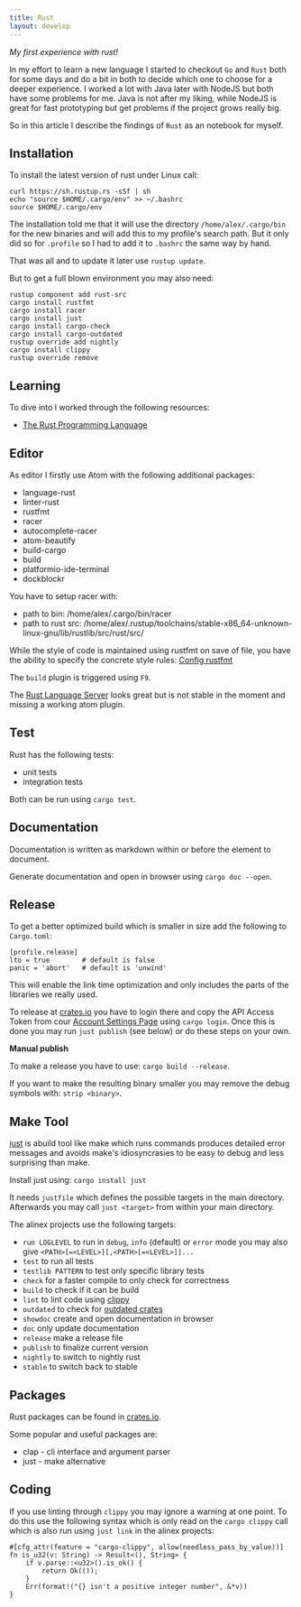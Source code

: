 ```yaml
---
title: Rust
layout: develop
---
```


_My first experience with rust!_

In my effort to learn a new language I started to checkout `Go` and `Rust` both for
some days and do a bit in both to decide which one to choose for a deeper experience.
I worked a lot with Java later with NodeJS but both have some problems
for me. Java is not after my liking, while NodeJS is great for fast prototyping but
get problems if the project grows really big.

So in this article I describe the findings of `Rust` as an notebook for myself.


Installation
--------------------------------------------
To install the latest version of rust under Linux call:

``` shell
curl https://sh.rustup.rs -sSf | sh
echo "source $HOME/.cargo/env" >> ~/.bashrc
source $HOME/.cargo/env
```

The installation told me that it will use the directory `/home/alex/.cargo/bin` for
the new binaries and will add this to my profile's search path.
But it only did so for `.profile` so I had to add it to `.bashrc` the same way by hand.

That was all and to update it later use `rustup update`.

But to get a full blown environment you may also need:

``` shell
rustup component add rust-src
cargo install rustfmt
cargo install racer
cargo install just
cargo install cargo-check
cargo install cargo-outdated
rustup override add nightly
cargo install clippy
rustup override remove
```


Learning
--------------------------------------------
To dive into I worked through the following resources:
- [The Rust Programming Language](http://rust-lang.github.io/book/second-edition)


Editor
--------------------------------------------
As editor I firstly use Atom with the following additional packages:
- language-rust
- linter-rust
- rustfmt
- racer
- autocomplete-racer
- atom-beautify
- build-cargo
- build
- platformio-ide-terminal
- dockblockr

You have to setup racer with:
- path to bin: /home/alex/.cargo/bin/racer
- path to rust src: /home/alex/.rustup/toolchains/stable-x86_64-unknown-linux-gnu/lib/rustlib/src/rust/src/

While the style of code is maintained using rustfmt on save of file, you have the
ability to specify the concrete style rules:
[Config rustfmt](https://github.com/rust-lang-nursery/rustfmt/blob/master/Configurations.md)

The `build` plugin is triggered using `F9`.

The [Rust Language Server](https://github.com/rust-lang-nursery/rls) looks great
but is not stable in the moment and missing a working atom plugin.


Test
---------------------------------------------
Rust has the following tests:
- unit tests
- integration tests

Both can be run using `cargo test`.


Documentation
---------------------------------------------
Documentation is written as markdown within or before the element to document.

Generate documentation and open in browser using `cargo doc --open`.


Release
----------------------------------------------
To get a better optimized build which is smaller in size add the following
to `Cargo.toml`:

    [profile.release]
    lto = true        # default is false
    panic = 'abort'   # default is 'unwind'

This will enable the link time optimization and only includes the parts of the
libraries we really used.

To release at [crates.io](https://crates.io) you have to login there and copy
the API Access Token from cour [Account Settings Page](https://crates.io/me) using
`cargo login`. Once this is done you may run `just publish` (see below) or do these
steps on your own.

__Manual publish__

To make a release you have to use: `cargo build --release`.

If you want to make the resulting binary smaller you may remove the debug symbols
with: `strip <binary>`.


Make Tool
----------------------------------------------
[just](https://github.com/casey/just) is abuild tool like make which runs commands
produces detailed error messages and avoids make's idiosyncrasies to be easy to
debug and less surprising than make.

Install just using: `cargo install just`

It needs `justfile` which defines the possible targets in the main directory.
Afterwards you may call `just <target>` from within your main directory.

The alinex projects use the following targets:

- `run LOGLEVEL` to run in `debug`, `info` (default) or `error` mode
  you may also give `<PATH>[=<LEVEL>][,<PATH>[=<LEVEL>]]...`
- `test` to run all tests
- `testlib PATTERN` to test only specific library tests
- `check` for a faster compile to only check for correctness
- `build` to check if it can be build
- `lint` to lint code using [clippy](https://github.com/arcnmx/cargo-clippy)
- `outdated` to check for [outdated crates](https://github.com/kbknapp/cargo-outdated)
- `showdoc` create and open documentation in browser
- `doc` only update documentation
- `release` make a release file
- `publish` to finalize current version
- `nightly` to switch to nightly rust
- `stable` to switch back to stable


Packages
----------------------------------------------
Rust packages can be found in [crates.io](https://crates.io/search?q=just).

Some popular and useful packages are:
- clap - cli interface and argument parser
- just - make alternative


Coding
-----------------------------------------------
If you use linting through `clippy` you may ignore a warning at one point. To do
this use the following syntax which is only read on the `cargo clippy` call which
is also run using `just link` in the alinex projects:

    #[cfg_attr(feature = "cargo-clippy", allow(needless_pass_by_value))]
    fn is_u32(v: String) -> Result<(), String> {
        if v.parse::<u32>().is_ok() {
            return Ok(());
        }
        Err(format!("{} isn't a positive integer number", &*v))
    }
